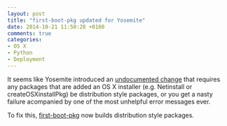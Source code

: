 ```yaml
---
layout: post
title: "first-boot-pkg updated for Yosemite"
date: 2014-10-21 11:50:28 +0100
comments: true
categories: 
- OS X
- Python
- Deployment
---
```

It seems like Yosemite introduced an [undocumented change](https://github.com/munki/createOSXinstallPkg#further-note-on-additional-packages-and-yosemite) that requires any packages that are added an OS X installer (e.g. Netinstall or createOSXinstallPkg) be distribution style packages, or you get a nasty failure acompanied by one of the most unhelpful error messages ever. 

To fix this, [first-boot-pkg](https://github.com/grahamgilbert/first-boot-pkg) now builds distribution style packages.